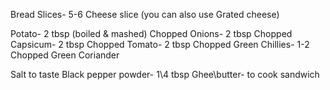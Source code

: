Bread Slices- 5-6
Cheese slice (you can also use Grated cheese)

Potato- 2 tbsp (boiled & mashed)
Chopped Onions- 2 tbsp
Chopped Capsicum- 2 tbsp
Chopped Tomato- 2 tbsp
Chopped Green Chillies- 1-2
Chopped Green Coriander

Salt to taste
Black pepper powder- 1\4 tbsp
Ghee\butter- to cook sandwich